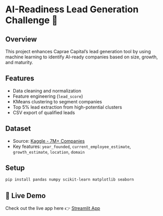 # AI-Readiness Lead Generation Challenge 🚀

## Overview
This project enhances Caprae Capital’s lead generation tool by using machine learning to identify AI-ready companies based on size, growth, and maturity.

## Features
- Data cleaning and normalization
- Feature engineering (`lead_score`)
- KMeans clustering to segment companies
- Top 5% lead extraction from high-potential clusters
- CSV export of qualified leads

## Dataset
- Source: [Kaggle - 7M+ Companies](https://www.kaggle.com/datasets/farhanmd29/companies-dataset)
- Key features: `year_founded`, `current_employee_estimate`, `growth_estimate`, `location`, `domain`

## Setup
```bash
pip install pandas numpy scikit-learn matplotlib seaborn
```

## 🚀 Live Demo

Check out the live app here 👉 [Streamlit App](https://smart-lead-scorer-bdp8qymwgtfb6mzcmrk4app.streamlit.app/)
